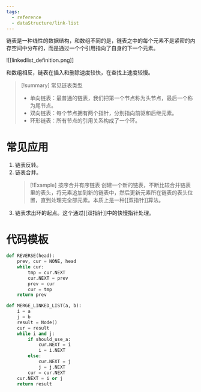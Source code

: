 ```yaml
---
tags:
  - reference
  - dataStructure/link-list
---
```

链表是一种线性的数据结构，和数组不同的是，链表之中的每个元素不是紧密的内存空间中分布的，而是通过一个个引用指向了自身的下一个元素。

![[linkedlist_definition.png]]

和数组相反，链表在插入和删除速度较快，在查找上速度较慢。

> [!summary] 常见链表类型
> - 单向链表：最普通的链表，我们把第一个节点称为头节点，最后一个称为尾节点。
> - 双向链表：每个节点拥有两个指针，分别指向前驱和后继元素。
> - 环形链表：所有节点的引用关系构成了一个环。

# 常见应用

1. 链表反转。
2. 链表合并。
   > [!Example] 按序合并有序链表
   > 创建一个新的链表，不断比较合并链表里的表头，将元素追加到新的链表中，然后更新元素所在链表的表头位置，直到处理完全部元素。本质上是一种[[双指针]]算法。
3. 链表求出环的起点。这个通过[[双指针]]中的快慢指针处理。

# 代码模板

```python
def REVERSE(head):
	prev, cur = NONE, head
	while cur:
		tmp = cur.NEXT
		cur.NEXT = prev
		prev = cur
		cur = tmp
	return prev
```

```python
def MERGE_LINKED_LIST(a, b):
	i = a
	j = b
	result = Node()
	cur = result
	while i and j:
		if should_use_a:
			cur.NEXT = i
			i = i.NEXT
		else:
			cur.NEXT = j
			j = j.NEXT
		cur = cur.NEXT
	cur.NEXT = i or j
	return result
```